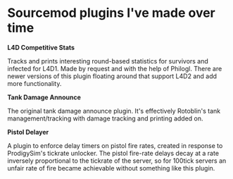 # Sourcemod plugins I've made over time

**L4D Competitive Stats**

Tracks and prints interesting round-based statistics for survivors and infected for L4D1.  Made by request and with the help of Philogl.  There are newer versions of this plugin floating around that support L4D2 and add more functionality.

**Tank Damage Announce**

The original tank damage announce plugin.  It's effectively Rotoblin's tank management/tracking with damage tracking and printing added on.

**Pistol Delayer**

A plugin to enforce delay timers on pistol fire rates, created in response to ProdigySim's tickrate unlocker.  The pistol fire-rate delays decay at a rate inversely proportional to the tickrate of the server, so for 100tick servers an unfair rate of fire became achievable without something like this plugin.
